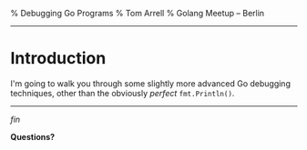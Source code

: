 % Debugging Go Programs
% Tom Arrell
% Golang Meetup – Berlin

---

# Introduction

I'm going to walk you through some slightly more advanced Go debugging techniques, other than the obviously *perfect* `fmt.Println()`.

---

*fin*

**Questions?**
